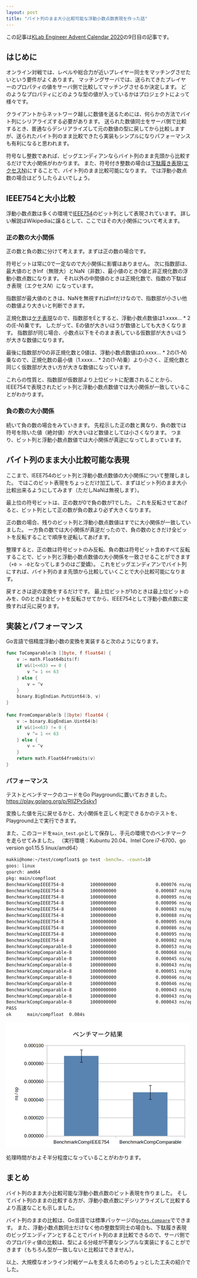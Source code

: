 ```yaml
---
layout: post
title: "バイト列のまま大小比較可能な浮動小数点数表現を作った話"
---
```


この記事は[KLab Engineer Advent Calendar 2020](https://qiita.com/advent-calendar/2020/klab)の9日目の記事です。

## はじめに

オンライン対戦では、レベルや総合力が近いプレイヤー同士をマッチングさせたいという要件がよくあります。
マッチングサーバでは、送られてきたプレイヤーのプロパティの値をサーバ側で比較してマッチングさせるか決定します。
どのようなプロパティにどのような型の値が入っているかはプロジェクトによって様々です。

クライアントからネットワーク越しに数値を送るためには、何らかの方法でバイト列にシリアライズする必要があります。
送られた数値同士をサーバ側で比較するとき、普通ならデシリアライズして元の数値の型に戻してから比較しますが、送られたバイト列のまま比較できたら実装もシンプルになりパフォーマンスも有利になると思われます。

符号なし整数であれば、ビッグエンディアンならバイト列のまま先頭から比較するだけで大小関係がわかります。
また、符号付き整数の場合は[下駄履き表現(エクセスN)](https://ja.wikipedia.org/wiki/%E7%AC%A6%E5%8F%B7%E4%BB%98%E6%95%B0%E5%80%A4%E8%A1%A8%E7%8F%BE#%E3%82%A8%E3%82%AF%E3%82%BB%E3%82%B9N)にすることで、バイト列のまま比較可能になります。
では浮動小数点数の場合はどうしたらよいでしょう。

## IEEE754と大小比較

浮動小数点数は多くの環境で[IEEE754](https://ja.wikipedia.org/wiki/IEEE_754)のビット列として表現されています。
詳しい解説はWikipediaに譲るとして、ここではその大小関係について考えます。

### 正の数の大小関係

正の数と負の数に分けて考えます。まずは正の数の場合です。

符号ビットは常に0で一定なので大小関係に影響はありません。
次に指数部は、最大値のときInf（無限大）とNaN（非数）、最小値のとき0値と非正規化数の浮動小数点数になります。
それ以外の中間値のときは正規化数で、指数の下駄ばき表現（エクセス*N*）になっています。

指数部が最大値のときは、NaNを無視すればInfだけなので、指数部が小さい他の数値より大きいと判断できます。

正規化数は[ケチ表現](https://ja.wikipedia.org/wiki/%E4%BB%AE%E6%95%B0#%E4%BB%AE%E6%95%B0%E3%81%A8_hidden_bit)なので、指数部をEとすると、浮動小数点数値は1.xxxx… * 2の(E-*N*)乗です。
したがって、Eの値が大きいほうが数値としても大きくなります。
指数部が同じ場合、小数点以下をそのまま表している仮数部が大きいほうが大きな数値になります。

最後に指数部が0の非正規化数と0値は、浮動小数点数値は0.xxxx… * 2の(1-_N_)乗なので、正規化数の最小値（1.xxxx… * 2の(1-_N_)乗）より小さく、正規化数と同じく仮数部が大きい方が大きな数値になっています。

これらの性質と、指数部が仮数部より上位ビットに配置されることから、IEEE754で表現されたビット列と浮動小数点数値では大小関係が一致していることがわかります。

### 負の数の大小関係

続いて負の数の場合をみていきます。
先程示した正の数と異なり、負の数では符号を除いた値（絶対値）が大きいほど数値としては小さくなります。
つまり、ビット列と浮動小数点数値では大小関係が真逆になってしまっています。

## バイト列のまま大小比較可能な表現

ここまで、IEEE754のビット列と浮動小数点数値の大小関係について整理しました。
ではこのビット表現をちょっとだけ加工して、まずはビット列のまま大小比較出来るようにしてみます（ただしNaNは無視します）。

最上位の符号ビットは、正の数が0で負の数が1でした。
これを反転させてあげると、ビット列として正の数が負の数より必ず大きくなります。

正の数の場合、残りのビット列と浮動小数点数値はすでに大小関係が一致していました。
一方負の数では大小関係が真逆だったので、負の数のときだけ全ビットを反転することで順序を逆転してあげます。

整理すると、正の数は符号ビットのみ反転、負の数は符号ビット含めすべて反転することで、ビット列と浮動小数点数値の大小関係を一致させることができます（`+0 > -0`となってしまうのはご愛嬌）。
これをビッグエンディアンでバイト列にすれば、バイト列のまま先頭から比較していくことで大小比較可能になります。

戻すときは逆の変換をするだけです。
最上位ビットが1のときは最上位ビットのみを、0のときは全ビットを反転させてから、IEEE754として浮動小数点数に変換すれば元に戻ります。

## 実装とパフォーマンス

Go言語で倍精度浮動小数の変換を実装すると次のようになります。

```go
func ToComparable(b []byte, f float64) {
	v := math.Float64bits(f)
	if v&(1<<63) == 0 {
		v ^= 1 << 63
	} else {
		v = ^v
	}
	binary.BigEndian.PutUint64(b, v)
}

func FromComparable(b []byte) float64 {
	v := binary.BigEndian.Uint64(b)
	if v&(1<<63) != 0 {
		v ^= 1 << 63
	} else {
		v = ^v
	}
	return math.Float64frombits(v)
}
```

### パフォーマンス

テストとベンチマークのコードをGo Playgroundに置いておきました。
https://play.golang.org/p/RllZPvSskv1

変換した値を元に戻せるかと、大小関係を正しく判定できるかのテストを、Playground上で実行できます。

また、このコードを`main_test.go`として保存し、手元の環境でのベンチマークを走らせてみました。
（実行環境：Kubuntu 20.04、Intel Core i7-6700、go version go1.15.5 linux/amd64）

```bash
makki@home:~/test/compfloat$ go test -bench=. -count=10
goos: linux
goarch: amd64
pkg: main/compfloat
BenchmarkCompIEEE754-8          1000000000               0.000076 ns/op
BenchmarkCompIEEE754-8          1000000000               0.000087 ns/op
BenchmarkCompIEEE754-8          1000000000               0.000095 ns/op
BenchmarkCompIEEE754-8          1000000000               0.000096 ns/op
BenchmarkCompIEEE754-8          1000000000               0.000083 ns/op
BenchmarkCompIEEE754-8          1000000000               0.000088 ns/op
BenchmarkCompIEEE754-8          1000000000               0.000095 ns/op
BenchmarkCompIEEE754-8          1000000000               0.000086 ns/op
BenchmarkCompIEEE754-8          1000000000               0.000095 ns/op
BenchmarkCompIEEE754-8          1000000000               0.000082 ns/op
BenchmarkCompComparable-8       1000000000               0.000053 ns/op
BenchmarkCompComparable-8       1000000000               0.000068 ns/op
BenchmarkCompComparable-8       1000000000               0.000045 ns/op
BenchmarkCompComparable-8       1000000000               0.000043 ns/op
BenchmarkCompComparable-8       1000000000               0.000051 ns/op
BenchmarkCompComparable-8       1000000000               0.000046 ns/op
BenchmarkCompComparable-8       1000000000               0.000046 ns/op
BenchmarkCompComparable-8       1000000000               0.000043 ns/op
BenchmarkCompComparable-8       1000000000               0.000043 ns/op
BenchmarkCompComparable-8       1000000000               0.000043 ns/op
PASS
ok      main/compfloat  0.084s
```

![ベンチマーク結果](/images/2020-12-09/benchmark.png)

処理時間がおよそ半分程度になっていることがわかります。

## まとめ

バイト列のまま大小比較可能な浮動小数点数のビット表現を作りました。
そしてバイト列のままの比較する方が、浮動小数点数にデシリアライズして比較するより高速なことも示しました。

バイト列のままの比較は、Go言語では標準パッケージの[`bytes.Compare`](https://golang.org/pkg/bytes/#Compare)でできます。
また、浮動小数点数同士だけなく他の整数型同士の場合も、下駄履き表現のビッグエンディアンとすることでバイト列のまま比較できるので、サーバ側でのプロパティ値の比較は、型による分岐が不要なシンプルな実装にすることができます（もちろん型が一致しないと比較はできません）。

以上、大規模なオンライン対戦ゲームを支えるためのちょっとした工夫の紹介でした。
